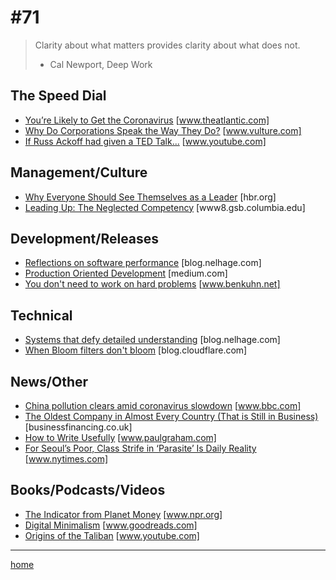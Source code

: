 # #71

>Clarity about what matters provides clarity about what does not.
> - Cal Newport, Deep Work

## The Speed Dial
* [You’re Likely to Get the Coronavirus](https://www.theatlantic.com/health/archive/2020/02/covid-vaccine/607000/) [www.theatlantic.com]
* [Why Do Corporations Speak the Way They Do?](https://www.vulture.com/2020/02/spread-of-corporate-speak.html) [www.vulture.com]
* [If Russ Ackoff had given a TED Talk...](https://www.youtube.com/watch?v=OqEeIG8aPPk) [www.youtube.com]

## Management/Culture
* [Why Everyone Should See Themselves as a Leader](https://hbr.org/podcast/2017/08/why-everyone-should-see-themselves-as-a-leader) [hbr.org]
* [Leading Up: The Neglected Competency](https://www8.gsb.columbia.edu/articles/ideas-work/leading-neglected-competency) [www8.gsb.columbia.edu]

## Development/Releases
* [Reflections on software performance](https://blog.nelhage.com/post/reflections-on-performance/) [blog.nelhage.com]
* [Production Oriented Development](https://medium.com/@paulosman/production-oriented-development-8ae05f8cc7ea) [medium.com]
* [You don't need to work on hard problems](https://www.benkuhn.net/hard) [www.benkuhn.net]

## Technical
* [Systems that defy detailed understanding](https://blog.nelhage.com/post/systems-that-defy-understanding/) [blog.nelhage.com]
* [When Bloom filters don't bloom](https://blog.cloudflare.com/when-bloom-filters-dont-bloom/) [blog.cloudflare.com]

## News/Other
* [China pollution clears amid coronavirus slowdown](https://www.bbc.com/news/world-asia-51691967) [www.bbc.com]
* [The Oldest Company in Almost Every Country (That is Still in Business)](https://businessfinancing.co.uk/the-oldest-company-in-almost-every-country/) [businessfinancing.co.uk]
* [How to Write Usefully](http://www.paulgraham.com/useful.html) [www.paulgraham.com]
* [For Seoul’s Poor, Class Strife in ‘Parasite’ Is Daily Reality](https://www.nytimes.com/2020/02/29/world/asia/parasite-seoul-south-korea.html) [www.nytimes.com]

## Books/Podcasts/Videos
* [The Indicator from Planet Money](https://www.npr.org/podcasts/510325/the-indicator-from-planet-money) [www.npr.org]
* [Digital Minimalism](https://www.goodreads.com/book/show/40672036-digital-minimalism) [www.goodreads.com]
* [Origins of the Taliban](https://www.youtube.com/watch?v=zzBVvyBWDD4) [www.youtube.com]

___

[home](index.md)
